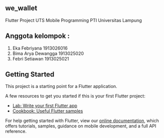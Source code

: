 ## we_wallet

Flutter Project UTS Mobile Programming PTI Universitas Lampung

## Anggota kelompok :
1. Eka Febriyana 1913026016
2. Bima Arya Dewangga 1913025020
3. Febri Setiawan 1913025021


## Getting Started

This project is a starting point for a Flutter application.

A few resources to get you started if this is your first Flutter project:

- [Lab: Write your first Flutter app](https://flutter.dev/docs/get-started/codelab)
- [Cookbook: Useful Flutter samples](https://flutter.dev/docs/cookbook)

For help getting started with Flutter, view our
[online documentation](https://flutter.dev/docs), which offers tutorials,
samples, guidance on mobile development, and a full API reference.
